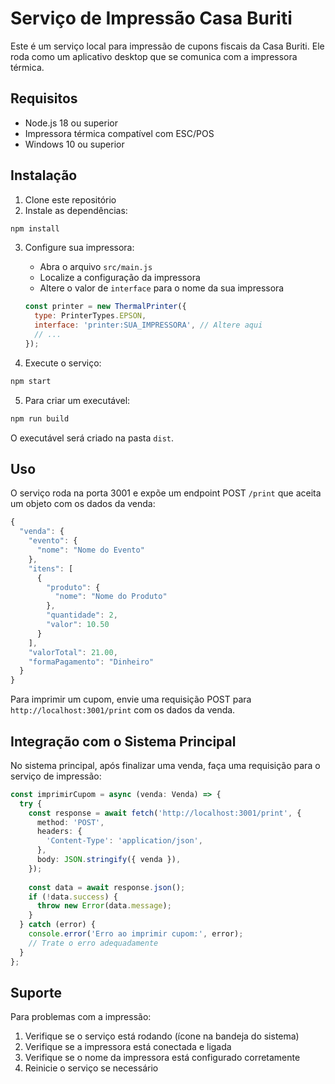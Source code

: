 # Serviço de Impressão Casa Buriti

Este é um serviço local para impressão de cupons fiscais da Casa Buriti. Ele roda como um aplicativo desktop que se comunica com a impressora térmica.

## Requisitos

- Node.js 18 ou superior
- Impressora térmica compatível com ESC/POS
- Windows 10 ou superior

## Instalação

1. Clone este repositório
2. Instale as dependências:
```bash
npm install
```

3. Configure sua impressora:
   - Abra o arquivo `src/main.js`
   - Localize a configuração da impressora
   - Altere o valor de `interface` para o nome da sua impressora
   ```javascript
   const printer = new ThermalPrinter({
     type: PrinterTypes.EPSON,
     interface: 'printer:SUA_IMPRESSORA', // Altere aqui
     // ...
   });
   ```

4. Execute o serviço:
```bash
npm start
```

5. Para criar um executável:
```bash
npm run build
```
O executável será criado na pasta `dist`.

## Uso

O serviço roda na porta 3001 e expõe um endpoint POST `/print` que aceita um objeto com os dados da venda:

```javascript
{
  "venda": {
    "evento": {
      "nome": "Nome do Evento"
    },
    "itens": [
      {
        "produto": {
          "nome": "Nome do Produto"
        },
        "quantidade": 2,
        "valor": 10.50
      }
    ],
    "valorTotal": 21.00,
    "formaPagamento": "Dinheiro"
  }
}
```

Para imprimir um cupom, envie uma requisição POST para `http://localhost:3001/print` com os dados da venda.

## Integração com o Sistema Principal

No sistema principal, após finalizar uma venda, faça uma requisição para o serviço de impressão:

```typescript
const imprimirCupom = async (venda: Venda) => {
  try {
    const response = await fetch('http://localhost:3001/print', {
      method: 'POST',
      headers: {
        'Content-Type': 'application/json',
      },
      body: JSON.stringify({ venda }),
    });
    
    const data = await response.json();
    if (!data.success) {
      throw new Error(data.message);
    }
  } catch (error) {
    console.error('Erro ao imprimir cupom:', error);
    // Trate o erro adequadamente
  }
};
```

## Suporte

Para problemas com a impressão:
1. Verifique se o serviço está rodando (ícone na bandeja do sistema)
2. Verifique se a impressora está conectada e ligada
3. Verifique se o nome da impressora está configurado corretamente
4. Reinicie o serviço se necessário 